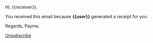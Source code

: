 Hi, {{receiver}}.

You received this email because **{{user}}** generated a receipt for you.

Regards, Payme.

[Unsubscribe]({{host}}/unsubsribe/{{invoice_id}}?token={{unsubscribe}})
